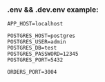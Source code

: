 ### .env && .dev.env example:

```
APP_HOST=localhost

POSTGRES_HOST=postgres
POSTGRES_USER=admin
POSTGRES_DB=test
POSTGRES_PASSWORD=12345
POSTGRES_PORT=5432

ORDERS_PORT=3004
```
